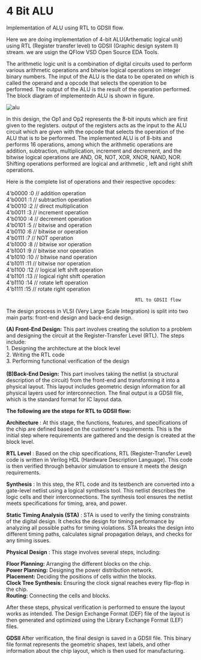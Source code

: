 # 4 Bit ALU
Implementation of ALU using RTL to GDSII flow.

Here we are doing implementation of 4-bit ALU(Arthematic logical unit) using RTL (Register
transfer level) to GDSII (Graphic design system II) stream. we are usign the QFlow VSD Open Source EDA Tools.

The arithmetic logic unit is a combination of digital circuits used to perform various arithmetic operations and bitwise logical operations on integer binary numbers. The input of the ALU is the data to be operated on which is called the operand and a opcode that selects the operation to be performed. The output of the ALU is the result of the operation performed. The block diagram of implementedn ALU is shown in figure. 

![alu](https://github.com/user-attachments/assets/fb1c06f8-7145-41d2-86a0-e75ded416650)

In this design, the Op1 and Op2 represents the 8-bit inputs which are first given to the registers. output of the registers acts as the input to the ALU circuit which are given with the opcode that selects the operation of the ALU that is to be performed. The implemented ALU is of 8-bits and performs 16 operations, among which the arithmetic operations are addition, subtraction, multiplication, increment and decrement, and the bitwise logical operations are AND, OR, NOT, XOR, XNOR, NAND, NOR. Shifting operations performed are logical and arithmetic , left and right shift operations.

Here is the complete list of operations and their respective opcodes:

4'b0000 :0 // addition operation  <br>
4'b0001 :1 // subtraction operation <br>
4'b0010 :2 // direct multiplication <br>
4'b0011 :3 // increment operation <br>
4'b0100 :4 // decrement operation <br>
4'b0101 :5 // bitwise and operation <br>
4'b0110 :6 // bitwise or operation <br>
4'b0111 :7 // NOT operation <br>
4'b1000 :8 // bitwise xor operation <br>
4'b1001 :9 // bitwise xnor operation <br>
4'b1010 :10 // bitwise nand operation <br>
4'b1011 :11 // bitwise nor operation <br>
4'b1100 :12 // logical left shift operation <br>
4'b1101 :13 // logical right shift operation <br>
4'b1110 :14 // rotate left operation <br>
4'b1111 :15 // rotate right operation <br>

                                                    RTL to GDSII flow
The design process in VLSI (Very Large Scale Integration) is split into two main parts: front-end design and back-end design.

**(A) Front-End Design:** This part involves creating the solution to a problem and designing the circuit at the Register-Transfer Level (RTL). The steps include:<br>
                          1. Designing the architecture at the block level <br>
                          2. Writing the RTL code <br>
                          3. Performing functional verification of the design <br>                     
**(B)Back-End Design:** This part involves taking the netlist (a structural description of the circuit) from the front-end and transforming it into a physical layout. This                           layout includes geometric design information for all physical layers used for interconnection. The final output is a GDSII file, which is the                                 standard format for IC layout data.

**The following are the steps for RTL to GDSII flow:**

**Architecture** :
At this stage, the functions, features, and specifications of the chip are defined based on the customer's requirements. This is the initial step where requirements are gathered and the design is created at the block level.

**RTL Level** :
Based on the chip specifications, RTL (Register-Transfer Level) code is written in Verilog HDL (Hardware Description Language). This code is then verified through behavior simulation to ensure it meets the design requirements.

**Synthesis** :
In this step, the RTL code and its testbench are converted into a gate-level netlist using a logical synthesis tool. This netlist describes the logic cells and their interconnections. The synthesis tool ensures the netlist meets specifications for timing, area, and power.

**Static Timing Analysis (STA)** :
STA is used to verify the timing constraints of the digital design. It checks the design for timing performance by analyzing all possible paths for timing violations. STA breaks the design into different timing paths, calculates signal propagation delays, and checks for any timing issues.

**Physical Design** :
This stage involves several steps, including:

**Floor Planning:** Arranging the different blocks on the chip. <br>
**Power Planning:** Designing the power distribution network. <br>
**Placement:** Deciding the positions of cells within the blocks. <br>
**Clock Tree Synthesis:** Ensuring the clock signal reaches every flip-flop in the chip. <br>
**Routing:** Connecting the cells and blocks. <br>

After these steps, physical verification is performed to ensure the layout works as intended. The Design Exchange Format (DEF) file of the layout is then generated and optimized using the Library Exchange Format (LEF) files.

**GDSII**
After verification, the final design is saved in a GDSII file. This binary file format represents the geometric shapes, text labels, and other information about the chip layout, which is then used for manufacturing.
